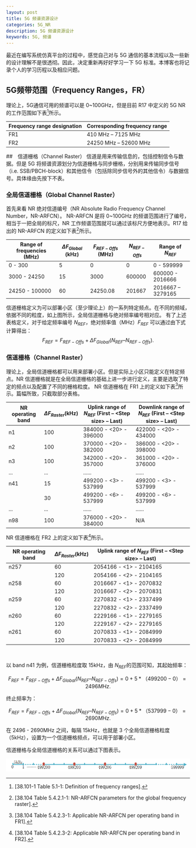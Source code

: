 ```yaml
---
layout: post
title: 5G 频谱资源设计
categories: 5G_NR
description: 5G 频谱资源设计
keywords: 5G, 频谱
---
```


 最近在编写系统仿真平台的过程中，感觉自己对与 5G 通信的基本流程以及一些新的设计理解不是很透彻。因此，决定重新再好好学习一下 5G 标准。本博客也将记录个人的学习历程以及相应问题。

## 5G频带范围（Frequency Ranges，FR）

理论上，5G通信可用的频谱可以是 0~100GHz，但是目前 R17 中定义的 5G NR 的工作范围如下表[^1]所示。


| Frequency range designation | Corresponding frequency range |
| ---- | ---- |
| FR1  | 410 MHz – 7125 MHz |
| FR2  | 24250 MHz – 52600 MHz |

##　信道栅格（Channel Raster）
信道是用来传输信息的，包括控制信令与数据。但是 5G 将频谱资源划分为信道栅格与同步栅格，分别用来传输同步信号（i.e. SSB/PBCH-block）和其他信令（包括除同步信号外的其他信令）与数据信号。具体缘由先按下不表。

### 全局信道栅格（Global Channel Raster）

首先来看 NR 绝对信道编号（NR Absolute Radio Frequency Channel Number，NR-ARFCN）。 NR-ARFCN 是将 0~100GHz 的频谱范围进行了编号，相当于一把全局的标尺，NR 工作频谱范围就可以通过该标尺方便地表示。R17 给出的 NR-ARFCN 的定义如下表[^2]所示。

| Range of frequencies (MHz) | $ΔF_{Global}$ (kHz) | $F_{REF-Offs}$ (MHz) | $N_{REF-Offs}$ | Range of $N_{REF}$ |
| ---- | ---- | ---- | ---- | ---- |
| 0 - 300 | 5 | 0 | 0 | 0 - 599999 |
| 3000 - 24250 | 15 | 3000 | 600000 | 600000 - 2016666 |
| 24250 - 100000 | 60 | 24250.08 | 201667 | 2016667 – 3279165 |
信道栅格定义为可以部署小区（至少理论上）的一系列特定频点。在不同的频域，依据不同的粒度，如上图所示，全局信道栅格与绝对频率编号相对应。
有了上述表格定义，对于给定频率编号 $N_{REF}$，绝对频率值（MHz）$F_{REF}$ 可以通过由下式计算得出：
$$F_{REF} = F_{REF-Offs} + ΔF_{Global} (N_{REF} – N_{REF-Offs}).$$

### 信道栅格（Channel Raster）
理论上，全局信道栅格都可以用来部署小区。但是实际上小区只能定义在特定频点。NR 信道栅格就是在全局信道栅格的基础上进一步进行定义，主要是选取了特定的频点以及配置了不同的栅格粒度。
NR 信道栅格在 FR1 上的定义如下表[^3]所示。篇幅所致，只截取部分表格。

| NR operating band | $ΔF_{Raster}$(kHz) | Uplink range of $N_{REF}$ (First – \<Step size\> – Last) | Downlink range of $N_{REF}$ (First – \<Step size> – Last) |
| ---- | ---- | ---- | ---- |
| n1 | 100 | 384000 - \<20\> - 396000 | 422000 - \<20\> - 434000 |
| n2 | 100 | 370000 - \<20\> - 382000 | 386000 - \<20\> - 398000 |
| n3 | 100 | 342000 - \<20\> - 357000 | 361000 - \<20\> - 376000 |
| ... | ... | ...... | ...... |
| n41 | 15 | 499200 - \<3\> - 537999 | 499200 - \<3\> - 537999 |
| | 30 | 499200 - \<6\> - 537999 | 499200 - \<6\> - 537999 |
| ... | ... | ...... | ...... |
| n98 | 100 | 376000 - \<20\> - 384000 | N/A |

NR 信道栅格在 FR2 上的定义如下表[^4]所示。

| NR operating band | $ΔF_{Raster}$(kHz) | Uplink range of $N_{REF}$ (First – \<Step size\> – Last) |
| ---- | ---- | ---- |
| n257 | 60 | 2054166 - \<1\> - 2104165 |
|  | 120 | 2054166 - \<2\> - 2104165 |
| n258 | 60 | 2016667 - \<1\> - 2070832  |
|  | 120 | 2016667 - \<2\> - 2070831 |
| n259 | 60 | 2270832 - \<1\> - 2337499  |
|  | 120 | 2270832 - \<2\> - 2337499 |
| n260 | 60 | 2229166 - \<1\> - 2279165  |
|  | 120 | 2229167 - \<2\> - 2279165 |
| n261 | 60 | 2070833 - \<1\> - 2084999  |
|  | 120 | 2070833 - \<2\> - 2084999 |

 

以 band n41 为例，信道栅格粒度取 15kHz，由 $N_{REF}$的范围可知，其起始频率：

$$F_{REF} = F_{REF-Offs} + ΔF_{Global} (N_{REF} – N_{REF-Offs})=0+5*（499200-0）=2496MHz.$$

终止频率为：

$$F_{REF} = F_{REF-Offs} + ΔF_{Global} (N_{REF} – N_{REF-Offs})=0+5*（537999-0）=2690MHz.$$

在 2496 - 2690MHz 之间，每隔 15kHz，也就是 3 个全局信道栅格粒度（5kHz），设置为一个信道栅格频点，可以用于部署小区。

信道栅格与全局信道栅格的关系可以通过下图表示。

![GlobalRasterChannelRaster](/images/5G_NR/GlobalRasterChannelRaster.png)


[^1]:[38.101-1  Table 5.1-1: Definition of frequency ranges].
[^2]:[38.104 Table 5.4.2.1-1: NR-ARFCN parameters for the global frequency raster].
[^3]:[38.104 Table 5.4.2.3-1: Applicable NR-ARFCN per operating band in FR1].
[^4]:[38.104 Table 5.4.2.3-2: Applicable NR-ARFCN per operating band in FR2].



